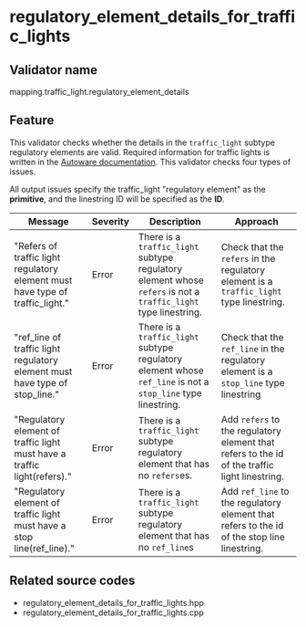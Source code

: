 # regulatory_element_details_for_traffic_lights

## Validator name

mapping.traffic_light.regulatory_element_details

## Feature

This validator checks whether the details in the `traffic_light` subtype regulatory elements are valid.
Required information for traffic lights is written in the [Autoware documentation](https://autowarefoundation.github.io/autoware-documentation/main/design/autoware-architecture/map/map-requirements/vector-map-requirements-overview/category_traffic_light/#vm-04-01-traffic-light-basics).
This validator checks four types of issues.

All output issues specify the traffic_light "regulatory element" as the **primitive**, and the linestring ID will be specified as the **ID**.

| Message                                                                       | Severity | Description                                                                                                    | Approach                                                                                      |
| ----------------------------------------------------------------------------- | -------- | -------------------------------------------------------------------------------------------------------------- | --------------------------------------------------------------------------------------------- |
| "Refers of traffic light regulatory element must have type of traffic_light." | Error    | There is a `traffic_light` subtype regulatory element whose `refers` is not a `traffic_light` type linestring. | Check that the `refers` in the regulatory element is a `traffic_light` type linestring.       |
| "ref_line of traffic light regulatory element must have type of stop_line."   | Error    | There is a `traffic_light` subtype regulatory element whose `ref_line` is not a `stop_line` type linestring.   | Check that the `ref_line` in the regulatory element is a `stop_line` type linestring          |
| "Regulatory element of traffic light must have a traffic light(refers)."      | Error    | There is a `traffic_light` subtype regulatory element that has no `refers`es.                                  | Add `refers` to the regulatory element that refers to the id of the traffic light linestring. |
| "Regulatory element of traffic light must have a stop line(ref_line)."        | Error    | There is a `traffic_light` subtype regulatory element that has no `ref_line`s                                  | Add `ref_line` to the regulatory element that refers to the id of the stop line linestring.   |

## Related source codes

- regulatory_element_details_for_traffic_lights.hpp
- regulatory_element_details_for_traffic_lights.cpp
